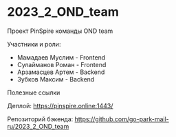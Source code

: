 # 2023_2_OND_team

Проект PinSpire команды OND team

Участники и роли:
- Мамадаев Муслим - Frontend
- Сулайманов Роман - Frontend
- Арзамасцев Артем - Backend
- Зубков Максим - Backend 

Полезные ссылки

Деплой: https://pinspire.online:1443/

Репозиторий бэкенда: https://github.com/go-park-mail-ru/2023_2_OND_team